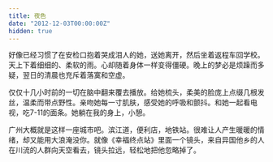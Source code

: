 ```yaml
---
title: 夜色
date: "2012-12-03T00:00:00Z"
hidden: true
---
```

好像已经习惯了在安检口抱着哭成泪人的她，送她离开，然后坐着返程车回学校。天上下着细细的、柔软的雨。心却随着身体一样变得僵硬。晚上的梦必是烦躁而多疑，翌日的清晨也充斥着落寞和空虚。
  
仅仅十几小时前的一切在脑中翻来覆去播放。给她梳头，柔美的脸庞上点缀几根发丝，温柔而带点野性。亲吻她每一寸肌肤，感受她的呼吸和颤抖。和她一起看电视，吃7-11的面条。她躺在我的身上，小憩。
  
广州大概就是这样一座城市吧。滨江道，便利店，地铁站。很难让人产生暖暖的情绪，却又能用大浪淹没你。就像《幸福终点站》里面一个镜头，来自异国他乡的人在川流的人群向天空看去，镜头拉远，轻松地把他忽略掉了。